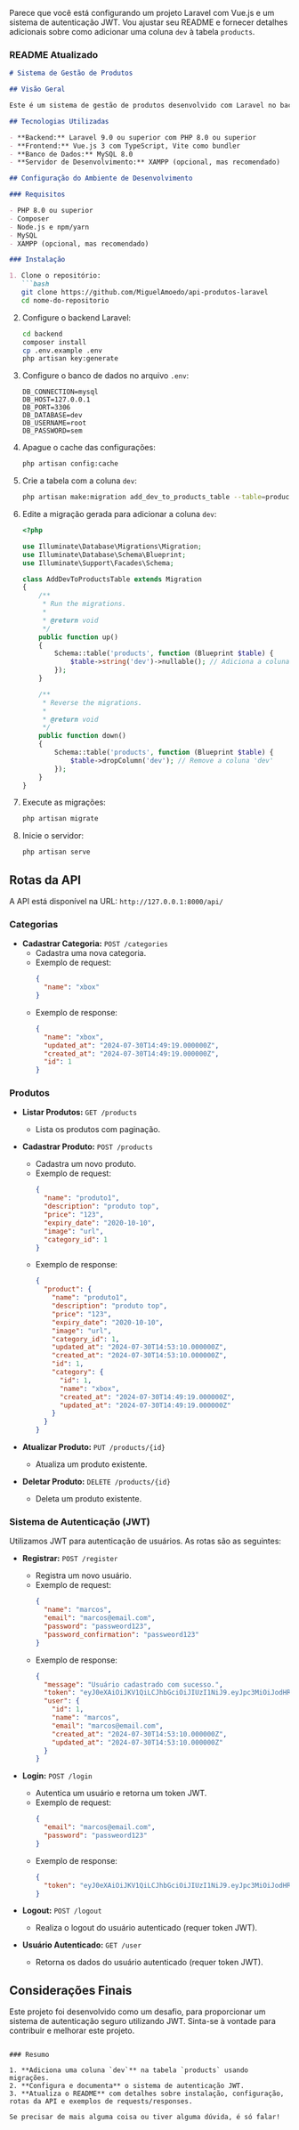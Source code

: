 Parece que você está configurando um projeto Laravel com Vue.js e um sistema de autenticação JWT. Vou ajustar seu README e fornecer detalhes adicionais sobre como adicionar uma coluna `dev` à tabela `products`.

### README Atualizado

```markdown
# Sistema de Gestão de Produtos

## Visão Geral

Este é um sistema de gestão de produtos desenvolvido com Laravel no backend e Vue.js no frontend. Ele inclui funcionalidades de CRUD para produtos e categorias, além de um sistema de autenticação utilizando JWT.

## Tecnologias Utilizadas

- **Backend:** Laravel 9.0 ou superior com PHP 8.0 ou superior
- **Frontend:** Vue.js 3 com TypeScript, Vite como bundler
- **Banco de Dados:** MySQL 8.0
- **Servidor de Desenvolvimento:** XAMPP (opcional, mas recomendado)

## Configuração do Ambiente de Desenvolvimento

### Requisitos

- PHP 8.0 ou superior
- Composer
- Node.js e npm/yarn
- MySQL
- XAMPP (opcional, mas recomendado)

### Instalação

1. Clone o repositório:
   ```bash
   git clone https://github.com/MiguelAmoedo/api-produtos-laravel
   cd nome-do-repositorio
   ```

2. Configure o backend Laravel:
   ```bash
   cd backend
   composer install
   cp .env.example .env
   php artisan key:generate
   ```

3. Configure o banco de dados no arquivo `.env`:
   ```env
   DB_CONNECTION=mysql
   DB_HOST=127.0.0.1
   DB_PORT=3306
   DB_DATABASE=dev
   DB_USERNAME=root
   DB_PASSWORD=sem
   ```

4. Apague o cache das configurações:
   ```bash
   php artisan config:cache
   ```

5. Crie a tabela com a coluna `dev`:
   ```bash
   php artisan make:migration add_dev_to_products_table --table=products
   ```

6. Edite a migração gerada para adicionar a coluna `dev`:
   ```php
   <?php

   use Illuminate\Database\Migrations\Migration;
   use Illuminate\Database\Schema\Blueprint;
   use Illuminate\Support\Facades\Schema;

   class AddDevToProductsTable extends Migration
   {
       /**
        * Run the migrations.
        *
        * @return void
        */
       public function up()
       {
           Schema::table('products', function (Blueprint $table) {
               $table->string('dev')->nullable(); // Adiciona a coluna 'dev'
           });
       }

       /**
        * Reverse the migrations.
        *
        * @return void
        */
       public function down()
       {
           Schema::table('products', function (Blueprint $table) {
               $table->dropColumn('dev'); // Remove a coluna 'dev'
           });
       }
   }
   ```

7. Execute as migrações:
   ```bash
   php artisan migrate
   ```

8. Inicie o servidor:
   ```bash
   php artisan serve
   ```

## Rotas da API

A API está disponível na URL: `http://127.0.0.1:8000/api/`

### Categorias

- **Cadastrar Categoria:** `POST /categories`
  - Cadastra uma nova categoria.
  - Exemplo de request:
    ```json
    {
      "name": "xbox"
    }
    ```
  - Exemplo de response:
    ```json
    {
      "name": "xbox",
      "updated_at": "2024-07-30T14:49:19.000000Z",
      "created_at": "2024-07-30T14:49:19.000000Z",
      "id": 1
    }
    ```

### Produtos

- **Listar Produtos:** `GET /products`
  - Lista os produtos com paginação.

- **Cadastrar Produto:** `POST /products`
  - Cadastra um novo produto.
  - Exemplo de request:
    ```json
    {
      "name": "produto1",
      "description": "produto top",
      "price": "123",
      "expiry_date": "2020-10-10",
      "image": "url",
      "category_id": 1
    }
    ```
  - Exemplo de response:
    ```json
    {
      "product": {
        "name": "produto1",
        "description": "produto top",
        "price": "123",
        "expiry_date": "2020-10-10",
        "image": "url",
        "category_id": 1,
        "updated_at": "2024-07-30T14:53:10.000000Z",
        "created_at": "2024-07-30T14:53:10.000000Z",
        "id": 1,
        "category": {
          "id": 1,
          "name": "xbox",
          "created_at": "2024-07-30T14:49:19.000000Z",
          "updated_at": "2024-07-30T14:49:19.000000Z"
        }
      }
    }
    ```

- **Atualizar Produto:** `PUT /products/{id}`
  - Atualiza um produto existente.

- **Deletar Produto:** `DELETE /products/{id}`
  - Deleta um produto existente.

### Sistema de Autenticação (JWT)

Utilizamos JWT para autenticação de usuários. As rotas são as seguintes:

- **Registrar:** `POST /register`
  - Registra um novo usuário.
  - Exemplo de request:
    ```json
    {
      "name": "marcos",
      "email": "marcos@email.com",
      "password": "passweord123",
      "password_confirmation": "passweord123"
    }
    ```
  - Exemplo de response:
    ```json
    {
      "message": "Usuário cadastrado com sucesso.",
      "token": "eyJ0eXAiOiJKV1QiLCJhbGciOiJIUzI1NiJ9.eyJpc3MiOiJodHRwOi8vMTI3LjAuMC4xOjgwMDAvYXBpL2xvZ2luIiwiaWF0IjoxNzIyMzUzMTUzLCJleHAiOjE3MjIzNTY3NTMsIm5iZiI6MTcyMjM1MzE1MywianRpIjoicWJ1QVJnckVJVVVFdG9ZcyIsInN1YiI6IjEiLCJwcnYiOiIyM2JkNWM4OTQ5ZjYwMGFkYjM5ZTcwMWM0MDA4NzJkYjdhNTk3NmY3In0.JetS6cDWfoeztfoVe2NmCYPRgj4KJTKiKBPFKvtBW3M",
      "user": {
        "id": 1,
        "name": "marcos",
        "email": "marcos@email.com",
        "created_at": "2024-07-30T14:53:10.000000Z",
        "updated_at": "2024-07-30T14:53:10.000000Z"
      }
    }
    ```

- **Login:** `POST /login`
  - Autentica um usuário e retorna um token JWT.
  - Exemplo de request:
    ```json
    {
      "email": "marcos@email.com",
      "password": "passweord123"
    }
    ```
  - Exemplo de response:
    ```json
    {
      "token": "eyJ0eXAiOiJKV1QiLCJhbGciOiJIUzI1NiJ9.eyJpc3MiOiJodHRwOi8vMTI3LjAuMC4xOjgwMDAvYXBpL2xvZ2luIiwiaWF0IjoxNzIyMzUzMTUzLCJleHAiOjE3MjIzNTY3NTMsIm5iZiI6MTcyMjM1MzE1MywianRpIjoicWJ1QVJnckVJVVVFdG9ZcyIsInN1YiI6IjEiLCJwcnYiOiIyM2JkNWM4OTQ5ZjYwMGFkYjM5ZTcwMWM0MDA4NzJkYjdhNTk3NmY3In0.JetS6cDWfoeztfoVe2NmCYPRgj4KJTKiKBPFKvtBW3M"
    }
    ```

- **Logout:** `POST /logout`
  - Realiza o logout do usuário autenticado (requer token JWT).

- **Usuário Autenticado:** `GET /user`
  - Retorna os dados do usuário autenticado (requer token JWT).

## Considerações Finais

Este projeto foi desenvolvido como um desafio, para proporcionar um sistema de autenticação seguro utilizando JWT. Sinta-se à vontade para contribuir e melhorar este projeto.
```

### Resumo

1. **Adiciona uma coluna `dev`** na tabela `products` usando migrações.
2. **Configura e documenta** o sistema de autenticação JWT.
3. **Atualiza o README** com detalhes sobre instalação, configuração, rotas da API e exemplos de requests/responses.

Se precisar de mais alguma coisa ou tiver alguma dúvida, é só falar!

